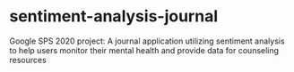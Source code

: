 # sentiment-analysis-journal
Google SPS 2020 project: A journal application utilizing sentiment analysis to help users monitor their mental health and provide data for counseling resources
